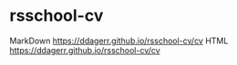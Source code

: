 # rsschool-cv
MarkDown https://ddagerr.github.io/rsschool-cv/cv
HTML https://ddagerr.github.io/rsschool-cv/cv
